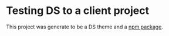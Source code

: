 # Testing DS to a client project

This project was generate to be a DS theme and a [npm package](https://www.npmjs.com/package/@fellipearb/ds-test-package).
